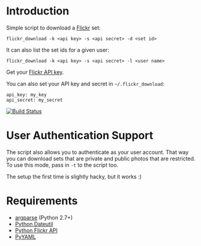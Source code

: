 Introduction
============

Simple script to download a [Flickr](http://flickr.com) set:

    flickr_download -k <api key> -s <api secret> -d <set id>

It can also list the set ids for a given user:

    flickr_download -k <api key> -s <api secret> -l <user name>

Get your [Flickr API key](http://www.flickr.com/services/api/).

You can also set your API key and secret in `~/.flickr_download`:

    api_key: my_key
    api_secret: my_secret


[![Build Status](https://travis-ci.org/beaufour/flickr-download.svg)](https://travis-ci.org/beaufour/flickr-download)


User Authentication Support
===========================

The script also allows you to authenticate as your user account. That way you can download sets that
are private and public photos that are restricted. To use this mode, pass in `-t` to the script too.

The setup the first time is slightly hacky, but it works :)

Requirements
============

* [argparse](http://docs.python.org/2.7/library/argparse.html) (Python 2.7+)
* [Python Dateutil](http://labix.org/python-dateutil)
* [Python Flickr API](https://github.com/alexis-mignon/python-flickr-api/)
* [PyYAML](http://pyyaml.org/)
